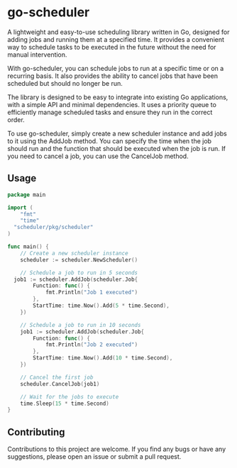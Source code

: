 # go-scheduler

A lightweight and easy-to-use scheduling library written in Go, designed for adding jobs and running them at a specified time. It provides a convenient way to schedule tasks to be executed in the future without the need for manual intervention.

With go-scheduler, you can schedule jobs to run at a specific time or on a recurring basis. It also provides the ability to cancel jobs that have been scheduled but should no longer be run.

The library is designed to be easy to integrate into existing Go applications, with a simple API and minimal dependencies. It uses a priority queue to efficiently manage scheduled tasks and ensure they run in the correct order.

To use go-scheduler, simply create a new scheduler instance and add jobs to it using the AddJob method. You can specify the time when the job should run and the function that should be executed when the job is run. If you need to cancel a job, you can use the CancelJob method.


## Usage
```go
package main

import (
	"fmt"
	"time"
  "scheduler/pkg/scheduler"
)

func main() {
	// Create a new scheduler instance
	scheduler := scheduler.NewScheduler()

	// Schedule a job to run in 5 seconds
  job1 := scheduler.AddJob(scheduler.Job{
		Function: func() {
			fmt.Println("Job 1 executed")
		},
		StartTime: time.Now().Add(5 * time.Second),
	})

	// Schedule a job to run in 10 seconds
	job1 := scheduler.AddJob(scheduler.Job{
		Function: func() {
			fmt.Println("Job 2 executed")
		},
		StartTime: time.Now().Add(10 * time.Second),
	})

	// Cancel the first job
	scheduler.CancelJob(job1)

	// Wait for the jobs to execute
	time.Sleep(15 * time.Second)
}
```

## Contributing
Contributions to this project are welcome. If you find any bugs or have any suggestions, please open an issue or submit a pull request.

